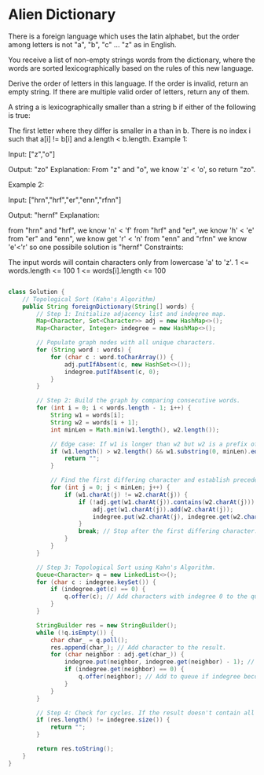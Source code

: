 # Alien Dictionary

There is a foreign language which uses the latin alphabet, but the order among letters is not "a", "b", "c" ... "z" as in English.

You receive a list of non-empty strings words from the dictionary, where the words are sorted lexicographically based on the rules of this new language.

Derive the order of letters in this language. If the order is invalid, return an empty string. If there are multiple valid order of letters, return any of them.

A string a is lexicographically smaller than a string b if either of the following is true:

The first letter where they differ is smaller in a than in b.
There is no index i such that a[i] != b[i] and a.length < b.length.
Example 1:

Input: ["z","o"]

Output: "zo"
Explanation:
From "z" and "o", we know 'z' < 'o', so return "zo".

Example 2:

Input: ["hrn","hrf","er","enn","rfnn"]

Output: "hernf"
Explanation:

from "hrn" and "hrf", we know 'n' < 'f'
from "hrf" and "er", we know 'h' < 'e'
from "er" and "enn", we know get 'r' < 'n'
from "enn" and "rfnn" we know 'e'<'r'
so one possibile solution is "hernf"
Constraints:

The input words will contain characters only from lowercase 'a' to 'z'.
1 <= words.length <= 100
1 <= words[i].length <= 100



```java

class Solution {
    // Topological Sort (Kahn's Algorithm)
    public String foreignDictionary(String[] words) {
        // Step 1: Initialize adjacency list and indegree map.
        Map<Character, Set<Character>> adj = new HashMap<>();
        Map<Character, Integer> indegree = new HashMap<>();

        // Populate graph nodes with all unique characters.
        for (String word : words) {
            for (char c : word.toCharArray()) {
                adj.putIfAbsent(c, new HashSet<>());
                indegree.putIfAbsent(c, 0);
            }
        }

        // Step 2: Build the graph by comparing consecutive words.
        for (int i = 0; i < words.length - 1; i++) {
            String w1 = words[i];
            String w2 = words[i + 1];
            int minLen = Math.min(w1.length(), w2.length());

            // Edge case: If w1 is longer than w2 but w2 is a prefix of w1, return "".
            if (w1.length() > w2.length() && w1.substring(0, minLen).equals(w2.substring(0, minLen))) {
                return "";
            }

            // Find the first differing character and establish precedence.
            for (int j = 0; j < minLen; j++) {
                if (w1.charAt(j) != w2.charAt(j)) {
                    if (!adj.get(w1.charAt(j)).contains(w2.charAt(j))) {
                        adj.get(w1.charAt(j)).add(w2.charAt(j));
                        indegree.put(w2.charAt(j), indegree.get(w2.charAt(j)) + 1);
                    }
                    break; // Stop after the first differing character.
                }
            }
        }

        // Step 3: Topological Sort using Kahn's Algorithm.
        Queue<Character> q = new LinkedList<>();
        for (char c : indegree.keySet()) {
            if (indegree.get(c) == 0) {
                q.offer(c); // Add characters with indegree 0 to the queue.
            }
        }

        StringBuilder res = new StringBuilder();
        while (!q.isEmpty()) {
            char char_ = q.poll();
            res.append(char_); // Add character to the result.
            for (char neighbor : adj.get(char_)) {
                indegree.put(neighbor, indegree.get(neighbor) - 1); // Reduce indegree.
                if (indegree.get(neighbor) == 0) {
                    q.offer(neighbor); // Add to queue if indegree becomes 0.
                }
            }
        }

        // Step 4: Check for cycles. If the result doesn't contain all characters, return "".
        if (res.length() != indegree.size()) {
            return "";
        }

        return res.toString();
    }
}


```
